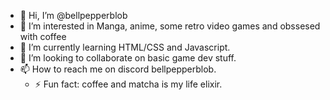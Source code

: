 - 👋 Hi, I’m @bellpepperblob
- 👀 I’m interested in Manga, anime, some retro video games and obssesed with coffee
- 🌱 I’m currently learning HTML/CSS and Javascript. 
- 💞️ I’m looking to collaborate on basic game dev stuff. 
- 📫 How to reach me on discord bellpepperblob. 
  - ⚡ Fun fact:  coffee and matcha is my life elixir. 

<!---
bellpepperblob/bellpepperblob is a ✨ special ✨ repository because its `README.md` (this file) appears on your GitHub profile.
You can click the Preview link to take a look at your changes.
--->
